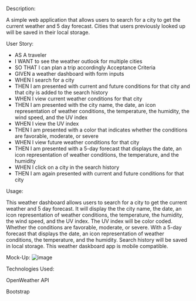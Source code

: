 Description:

A simple web application that allows users to search for a city to get the current weather and 5 day forecast. Cities that users previously looked up will be saved in their local storage.

User Story:

- AS A traveler
- I WANT to see the weather outlook for multiple cities
- SO THAT I can plan a trip accordingly
Acceptance Criteria
- GIVEN a weather dashboard with form inputs
- WHEN I search for a city
- THEN I am presented with current and future conditions for that city and that city is added to the search history
- WHEN I view current weather conditions for that city
- THEN I am presented with the city name, the date, an icon representation of weather conditions, the temperature, the humidity, the wind speed, and the UV index
- WHEN I view the UV index
- THEN I am presented with a color that indicates whether the conditions are favorable, moderate, or severe
- WHEN I view future weather conditions for that city
- THEN I am presented with a 5-day forecast that displays the date, an icon representation of weather conditions, the temperature, and the humidity
- WHEN I click on a city in the search history
- THEN I am again presented with current and future conditions for that city

Usage:

This weather dashboard allows users to search for a city to get the current weather and 5 day forecast.
It will display the the city name, the date, an icon representation of weather conditions, the temperature, the humidity, the wind speed, and the UV index.
The UV index will be color coded. Whether the conditions are favorable, moderate, or severe.
With a 5-day forecast that displays the date, an icon representation of weather conditions, the temperature, and the humidity.
Search history will be saved in local storage.
This weather daskboard app is mobile compatible.

Mock-Up:
![image](https://user-images.githubusercontent.com/91503750/231847561-d0799353-ab14-434b-a1ff-d46e04ea0228.png)

Technologies Used:

OpenWeather API

Bootstrap
